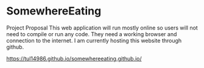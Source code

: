 # SomewhereEating
Project Proposal
This web application will run mostly online so users will not need to compile or run any code. They need a working browser and connection to the internet. I am currently hosting this website through github.

https://tul14986.github.io/somewhereeating.github.io/

